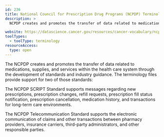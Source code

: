 ```yaml
---
id: 236
title: National Council for Prescription Drug Programs (NCPDP) Terminology
description: >
  NCPDP creates and promotes the transfer of data related to medications, supplies, and services within the health care system through the development of standards and industry guidance. The terminology files provide support the NCPDP SCRIPT Standard and the NCPDP Telecommunication Standard.

website: https://datascience.cancer.gov/resources/cancer-vocabulary/ncpdp-terminology
toolTypes:
  - toolType: terminology
resourceAccess:
  type: open
---
```

The NCPDP creates and promotes the transfer of data related to medications, supplies, and services within the health care system through the development of standards and industry guidance. The terminology files provide support for two of those standards:

The NCPDP SCRIPT Standard supports messages regarding new prescriptions, prescription changes, refill requests, prescription fill status notification, prescription cancellation, medication history, and transactions for long-term care environments.

The NCPDP Telecommunication Standard supports the electronic communication of claims and other transactions between pharmacy providers, insurance carriers, third-party administrators, and other responsible parties.